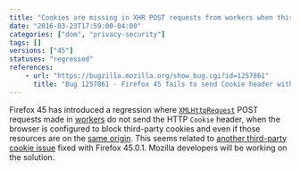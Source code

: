 ```yaml
---
title: "Cookies are missing in XHR POST requests from workers when third-party cookies are blocked"
date: "2016-03-23T17:59:00-04:00"
categories: ["dom", "privacy-security"]
tags: []
versions: ["45"]
statuses: "regressed"
references:
    - url: "https://bugzilla.mozilla.org/show_bug.cgi?id=1257861"
      title: "Bug 1257861 - Firefox 45 fails to send Cookie header with XHR post requests done from a web worker when third-party cookies are blocked"
---
```

Firefox 45 has introduced a regression where [`XMLHttpRequest`](https://developer.mozilla.org/en-US/docs/Web/API/XMLHttpRequest) POST requests made in [workers](https://developer.mozilla.org/en-US/docs/Web/API/Web_Workers_API/Using_web_workers) do not send the HTTP `Cookie` header, when the browser is configured to block third-party cookies and even if those resources are on the [same origin](https://developer.mozilla.org/en-US/docs/Web/Security/Same-origin_policy). This seems related to [another third-party cookie issue](https://www.fxsitecompat.com/en-CA/docs/2016/some-sites-are-broken-when-third-party-cookies-are-blocked/) fixed with Firefox 45.0.1. Mozilla developers will be working on the solution.
